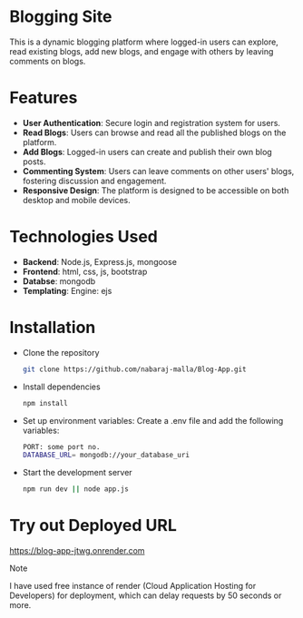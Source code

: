 # Blogging Site
This is a dynamic blogging platform where logged-in users can explore, read existing blogs, add new blogs, and engage with others by leaving comments on blogs.

# Features
- **User Authentication**: Secure login and registration system for users.
- **Read Blogs**: Users can browse and read all the published blogs on the platform.
- **Add Blogs**: Logged-in users can create and publish their own blog posts.
- **Commenting System**: Users can leave comments on other users' blogs, fostering discussion and engagement.
- **Responsive Design**: The platform is designed to be accessible on both desktop and mobile devices.

# Technologies Used
- **Backend**: Node.js, Express.js, mongoose
- **Frontend**: html, css, js, bootstrap
- **Databse**: mongodb
- **Templating**: Engine: ejs

# Installation
- Clone the repository
  ```bash
  git clone https://github.com/nabaraj-malla/Blog-App.git
- Install dependencies
  ```bash
  npm install
- Set up environment variables: Create a .env file and add the following variables:
  ```bash
  PORT: some port no.
  DATABASE_URL= mongodb://your_database_uri
- Start the development server
  ```bash
  npm run dev || node app.js
  
# Try out Deployed URL
  https://blog-app-jtwg.onrender.com
> [!NOTE]
> I have used free instance of render (Cloud Application Hosting for Developers) for deployment, which can delay requests by 50 seconds or more.
  
  
